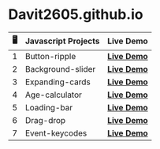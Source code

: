 # Davit2605.github.io

| 🖥️ | Javascript Projects | Live Demo                                                       |
|:---:|---------------------|:---------------------------------------------------------------:|
| 1   | Button-ripple       | **[Live Demo](https://davit2605.github.io/Button-ripple/)**     |
| 2   | Background-slider   | **[Live Demo](https://davit2605.github.io/Background-slider/)** |
| 3   | Expanding-cards     | **[Live Demo](https://davit2605.github.io/Expanding-cards/)**   |
|4|Age-calculator|**[Live Demo](https://davit2605.github.io/Age-calculator/)**|
|5|Loading-bar|**[Live Demo](https://davit2605.github.io/Loading-bar/)**|
| 6   | Drag-drop     | **[Live Demo](https://davit2605.github.io/Drag-drop/)**   |
| 7   | Event-keycodes     | **[Live Demo](https://davit2605.github.io/Event-keycodes/)**   |
